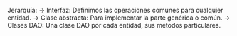  Jerarquía:
 -> Interfaz: Definimos las operaciones comunes para cualquier entidad.
 -> Clase abstracta: Para implementar la parte genérica o común.
 -> Clases DAO: Una clase DAO por cada entidad, sus métodos particulares.
